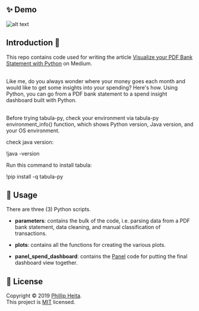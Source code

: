## ✨ Demo
 ![alt text](https://cdn-images-1.medium.com/max/2560/1*oCOdiQV4gjaYpkp912gEIQ.gif)
 
 ## Introduction 👋
 This repo contains code used for writing the article [Visualize your PDF Bank Statement with Python](https://python.plainenglish.io/visualize-your-pdf-bank-statement-with-python-cc3608d72a3) on Medium.
 
<br />
 Like me, do you always wonder where your money goes each month
 and would like to get some insights into your spending? Here's how.
 Using Python, you can go from a PDF bank statement to a spend
 insight dashboard built with Python.
<br />
<br />

 Before trying tabula-py, check your environment via tabula-py environment_info() function,
 which shows Python version, Java version, and your OS environment.

 check java version: 
 
 !java -version

 Run this command to install tabula:

 !pip install -q tabula-py


## 🚀 Usage
There are three (3) Python scripts.
- <b>parameters</b>: contains the bulk of the code, i.e. parsing data from a PDF bank statement, data cleaning, and manual classification of transactions.

- <b>plots</b>: contains all the functions for creating the various plots.

- <b>panel_spend_dashboard</b>: contains the [Panel](https://panel.holoviz.org/) code for putting the final dashboard view together.

## 📝 License

Copyright © 2019 [Phillip Heita](https://github.com/PhillipKN).<br />
This project is [MIT](https://github.com/kefranabg/readme-md-generator/blob/master/LICENSE) licensed.

